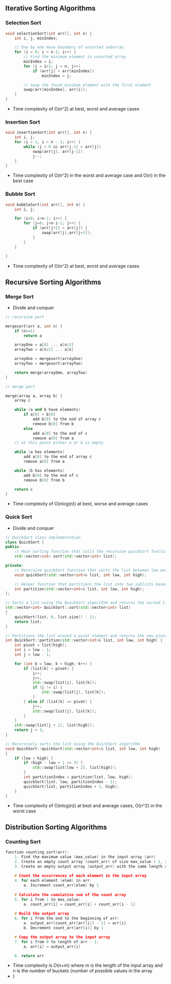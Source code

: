 ## Iterative Sorting Algorithms
### Selection Sort

```cpp
void selectionSort(int arr[], int n) {
    int i, j, minIndex;

    // One by one move boundary of unsorted subarray
    for (i = 0; i < n-1; i++) {
        // Find the minimum element in unsorted array
        minIndex = i;
        for (j = i+1; j < n; j++)
            if (arr[j] < arr[minIndex])
                minIndex = j;

        // Swap the found minimum element with the first element
        swap(arr[minIndex], arr[i]);
    }
}
```

- Time complexity of O(n^2) at best, worst and average cases


### Insertion Sort

```cpp
void insertionSort(int arr[], int n) {
    int i, j;
    for (i = 1; i < n - 1; i++) {
		while (j > 0 && arr[j-1] > arr[j])
			swap(arr[j], arr[j-1])
			j--;
    }
}
```

- Time complexity of O(n^2) in the worst and average case and O(n) in the best case


### Bubble Sort

```cpp
void bubbleSort(int arr[], int n) {
	int i, j;

	for (i=0; i<n-1; i++) {
		for (j=0; j<n-i-1; j++) {
			if (arr[j+1] > arr[j]) {
				swap(arr[j],arr[j+1]);	
			}
		}
	}
	
}
```

- Time complexity of O(n^2) at best, worst and average cases

## Recursive Sorting Algorithms
### Merge Sort

- Divide and conquer

```cpp
// recursive part

mergesort(arr a, int n) {
	if (n==1)
		return a

	arrayOne = a[0] ... a[n/2]
	arrayTwo = a[n/2] ... a[n]

	arrayOne = mergesort(arrayOne)
	arrayTwo = mergesort(arrayTwo)

	return merge(arrayOme, arrayTwo)
}

// merge part

merge(array a, array b) {
	array c

	while (a and b have elements)
		if a[0] > b[0]
			add b[0] to the end of array c
			remove b[0] from b
		else
			add a[0] to the end of c
			remove a[0] from a
	// at this point either a or b is empty

	while (a has elements)
		add a[0] to the end of array c
		remove a[0] from a

	while (b has elements)
		add b[0] to the end of c
		remove b[0] from b

	return c
}
```

- Time complexity of O(nlog(n)) at best, worse and average cases

### Quick Sort

- Divide and conquer

```cpp
// QuickSort class implementation
class QuickSort {
public:
    // Main sorting function that calls the recursive quickSort function
    std::vector<int> sort(std::vector<int> list);

private:
    // Recursive quickSort function that sorts the list between low and high indices
    void quickSort(std::vector<int>& list, int low, int high);

    // Helper function that partitions the list into two sublists based on a pivot element
    int partition(std::vector<int>& list, int low, int high);
};

// Sorts a list using the QuickSort algorithm and returns the sorted list
std::vector<int> QuickSort::sort(std::vector<int> list) 
{
    quickSort(list, 0, list.size() - 1);
    return list;
}

// Partitions the list around a pivot element and returns the new pivot index
int QuickSort::partition(std::vector<int>& list, int low, int high) {
    int pivot = list[high];
    int i = low - 1;
    int j = low - 1;

    for (int k = low; k < high; k++) {
        if (list[k] < pivot) {
            i++;
            j++;
            std::swap(list[i], list[k]);
            if (j != i) {
                std::swap(list[j], list[k]);
            }
        } else if (list[k] == pivot) {
            j++;
            std::swap(list[j], list[k]);
        }
    }
    std::swap(list[j + 1], list[high]);
    return j + 1;
}

// Recursively sorts the list using the QuickSort algorithm
void QuickSort::quickSort(std::vector<int>& list, int low, int high) 
{
    if (low < high) {
        if (high - low + 1 >= 3) {
            std::swap(list[low + 2], list[high]);
        }
        int partitionIndex = partition(list, low, high);
        quickSort(list, low, partitionIndex - 1);
        quickSort(list, partitionIndex + 1, high);
    }
}
```

- Time complexity of O(nlog(n)) at best and average cases, O(n^2) in the worst case

## Distribution Sorting Algorithms
### Counting Sort

```cpp
function counting_sort(arr):
    1. Find the maximum value (max_value) in the input array (arr)
    2. Create an empty count array (count_arr) of size max_value + 1, initialized with zeros
    3. Create an empty output array (output_arr) with the same length as the input array
    
    # Count the occurrences of each element in the input array
    4. for each element (elem) in arr:
        a. Increment count_arr[elem] by 1
    
    # Calculate the cumulative sum of the count array
    5. for i from 1 to max_value:
        a. count_arr[i] = count_arr[i] + count_arr[i - 1]
    
    # Build the output array
    6. for i from the end to the beginning of arr:
        a. output_arr[count_arr[arr[i]] - 1] = arr[i]
        b. Decrement count_arr[arr[i]] by 1

    # Copy the output array to the input array
    7. for i from 0 to length of arr - 1:
        a. arr[i] = output_arr[i]

    8. return arr
```

- Time complexity is O(n+m) where m is the length of the input array and n is the number of buckets (number of possible values in the array
- )


